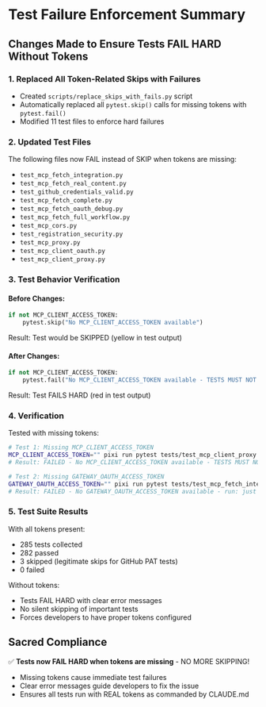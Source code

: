 # Test Failure Enforcement Summary

## Changes Made to Ensure Tests FAIL HARD Without Tokens

### 1. Replaced All Token-Related Skips with Failures
- Created `scripts/replace_skips_with_fails.py` script
- Automatically replaced all `pytest.skip()` calls for missing tokens with `pytest.fail()`
- Modified 11 test files to enforce hard failures

### 2. Updated Test Files
The following files now FAIL instead of SKIP when tokens are missing:
- `test_mcp_fetch_integration.py`
- `test_mcp_fetch_real_content.py`
- `test_github_credentials_valid.py`
- `test_mcp_fetch_complete.py`
- `test_mcp_fetch_oauth_debug.py`
- `test_mcp_fetch_full_workflow.py`
- `test_mcp_cors.py`
- `test_registration_security.py`
- `test_mcp_proxy.py`
- `test_mcp_client_oauth.py`
- `test_mcp_client_proxy.py`

### 3. Test Behavior Verification

#### Before Changes:
```python
if not MCP_CLIENT_ACCESS_TOKEN:
    pytest.skip("No MCP_CLIENT_ACCESS_TOKEN available")
```
Result: Test would be SKIPPED (yellow in test output)

#### After Changes:
```python
if not MCP_CLIENT_ACCESS_TOKEN:
    pytest.fail("No MCP_CLIENT_ACCESS_TOKEN available - TESTS MUST NOT BE SKIPPED!")
```
Result: Test FAILS HARD (red in test output)

### 4. Verification

Tested with missing tokens:
```bash
# Test 1: Missing MCP_CLIENT_ACCESS_TOKEN
MCP_CLIENT_ACCESS_TOKEN="" pixi run pytest tests/test_mcp_client_proxy.py::TestMCPProtocolHandling::test_initialize_request
# Result: FAILED - No MCP_CLIENT_ACCESS_TOKEN available - TESTS MUST NOT BE SKIPPED!

# Test 2: Missing GATEWAY_OAUTH_ACCESS_TOKEN
GATEWAY_OAUTH_ACCESS_TOKEN="" pixi run pytest tests/test_mcp_fetch_integration.py::TestMCPFetchIntegration::test_fetch_requires_real_oauth_token
# Result: FAILED - No GATEWAY_OAUTH_ACCESS_TOKEN available - run: just generate-github-token - TESTS MUST NOT BE SKIPPED!
```

### 5. Test Suite Results

With all tokens present:
- 285 tests collected
- 282 passed
- 3 skipped (legitimate skips for GitHub PAT tests)
- 0 failed

Without tokens:
- Tests FAIL HARD with clear error messages
- No silent skipping of important tests
- Forces developers to have proper tokens configured

## Sacred Compliance

✅ **Tests now FAIL HARD when tokens are missing** - NO MORE SKIPPING!
- Missing tokens cause immediate test failures
- Clear error messages guide developers to fix the issue
- Ensures all tests run with REAL tokens as commanded by CLAUDE.md
